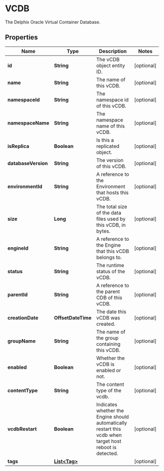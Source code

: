 

# VCDB

The Delphix Oracle Virtual Container Database.

## Properties

| Name | Type | Description | Notes |
|------------ | ------------- | ------------- | -------------|
|**id** | **String** | The vCDB object entity ID. |  [optional] |
|**name** | **String** | The name of this vCDB. |  [optional] |
|**namespaceId** | **String** | The namespace id of this vCDB. |  [optional] |
|**namespaceName** | **String** | The namespace name of this vCDB. |  [optional] |
|**isReplica** | **Boolean** | Is this a replicated object. |  [optional] |
|**databaseVersion** | **String** | The version of this vCDB. |  [optional] |
|**environmentId** | **String** | A reference to the Environment that hosts this vCDB. |  [optional] |
|**size** | **Long** | The total size of the data files used by this vCDB, in bytes. |  [optional] |
|**engineId** | **String** | A reference to the Engine that this vCDB belongs to. |  [optional] |
|**status** | **String** | The runtime status of the vCDB. |  [optional] |
|**parentId** | **String** | A reference to the parent CDB of this vCDB. |  [optional] |
|**creationDate** | **OffsetDateTime** | The date this vCDB was created. |  [optional] |
|**groupName** | **String** | The name of the group containing this vCDB. |  [optional] |
|**enabled** | **Boolean** | Whether the vCDB is enabled or not. |  [optional] |
|**contentType** | **String** | The content type of the vcdb. |  [optional] |
|**vcdbRestart** | **Boolean** | Indicates whether the Engine should automatically restart this vcdb when target host reboot is detected. |  [optional] |
|**tags** | [**List&lt;Tag&gt;**](Tag.md) |  |  [optional] |



